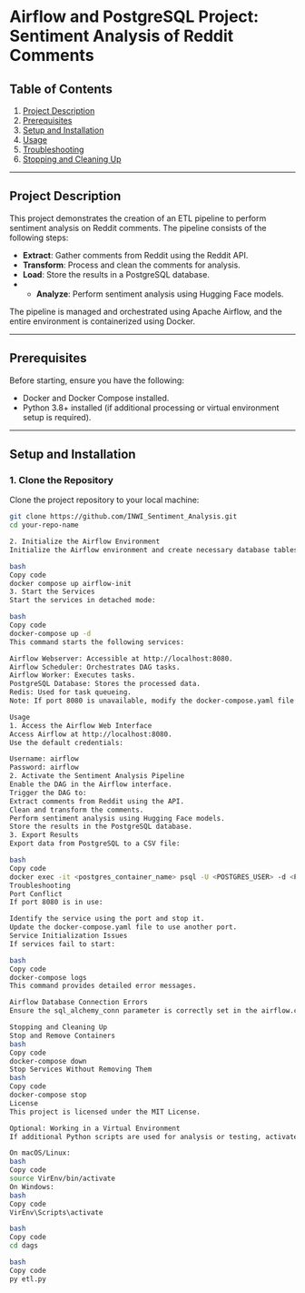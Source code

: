 # Airflow and PostgreSQL Project: Sentiment Analysis of Reddit Comments

## Table of Contents
1. [Project Description](#project-description)
2. [Prerequisites](#prerequisites)
3. [Setup and Installation](#setup-and-installation)
4. [Usage](#usage)
5. [Troubleshooting](#troubleshooting)
6. [Stopping and Cleaning Up](#stopping-and-cleaning-up)

---

## Project Description
This project demonstrates the creation of an ETL pipeline to perform sentiment analysis on Reddit comments. The pipeline consists of the following steps:
- **Extract**: Gather comments from Reddit using the Reddit API.
- **Transform**: Process and clean the comments for analysis.
- **Load**: Store the results in a PostgreSQL database.
- - **Analyze**: Perform sentiment analysis using Hugging Face models.


The pipeline is managed and orchestrated using Apache Airflow, and the entire environment is containerized using Docker.

---

## Prerequisites
Before starting, ensure you have the following:
- Docker and Docker Compose installed.
- Python 3.8+ installed (if additional processing or virtual environment setup is required).

---

## Setup and Installation

### 1. Clone the Repository
Clone the project repository to your local machine:
```bash
git clone https://github.com/INWI_Sentiment_Analysis.git
cd your-repo-name

2. Initialize the Airflow Environment
Initialize the Airflow environment and create necessary database tables:

bash
Copy code
docker compose up airflow-init
3. Start the Services
Start the services in detached mode:

bash
Copy code
docker-compose up -d
This command starts the following services:

Airflow Webserver: Accessible at http://localhost:8080.
Airflow Scheduler: Orchestrates DAG tasks.
Airflow Worker: Executes tasks.
PostgreSQL Database: Stores the processed data.
Redis: Used for task queueing.
Note: If port 8080 is unavailable, modify the docker-compose.yaml file to change the port configuration.

Usage
1. Access the Airflow Web Interface
Access Airflow at http://localhost:8080.
Use the default credentials:

Username: airflow
Password: airflow
2. Activate the Sentiment Analysis Pipeline
Enable the DAG in the Airflow interface.
Trigger the DAG to:
Extract comments from Reddit using the API.
Clean and transform the comments.
Perform sentiment analysis using Hugging Face models.
Store the results in the PostgreSQL database.
3. Export Results
Export data from PostgreSQL to a CSV file:

bash
Copy code
docker exec -it <postgres_container_name> psql -U <POSTGRES_USER> -d <POSTGRES_DB> -c "COPY (SELECT * FROM sentiment_analysis_results) TO STDOUT WITH CSV HEADER" > results.csv
Troubleshooting
Port Conflict
If port 8080 is in use:

Identify the service using the port and stop it.
Update the docker-compose.yaml file to use another port.
Service Initialization Issues
If services fail to start:

bash
Copy code
docker-compose logs
This command provides detailed error messages.

Airflow Database Connection Errors
Ensure the sql_alchemy_conn parameter is correctly set in the airflow.cfg file.

Stopping and Cleaning Up
Stop and Remove Containers
bash
Copy code
docker-compose down
Stop Services Without Removing Them
bash
Copy code
docker-compose stop
License
This project is licensed under the MIT License.

Optional: Working in a Virtual Environment
If additional Python scripts are used for analysis or testing, activate the virtual environment:

On macOS/Linux:
bash
Copy code
source VirEnv/bin/activate
On Windows:
bash
Copy code
VirEnv\Scripts\activate

bash
Copy code
cd dags

bash
Copy code
py etl.py


